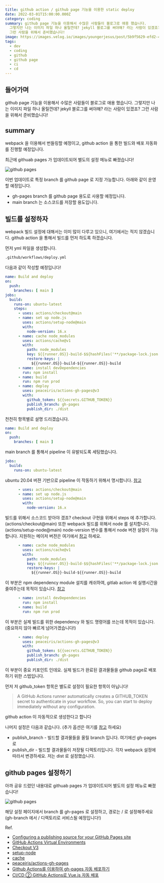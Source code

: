 ```yaml
---
title: github action / github page 기능을 이용한 static deploy
date: 2022-03-01T15:00:00.000Z
category: coding
summary: github page 기능을 이용해서 수많은 사람들이 블로그로 애용 했습니다.
  그렇지만 나는 이미지 파일 하나 올릴껀데? jekyll 블로그를 써야해? 라는 사람이 있겠죠?
  그런 사람을 위해서 준비했습니다!
image: https://images.velog.io/images/youngerjesus/post/5b9f5629-efd2-4a03-91da-052c63109ed9/github%20actions.png
tags:
  - dev
  - coding
  - github
  - github page
  - ci
  - cd
---
```


## 들어가며
github page 기능을 이용해서 수많은 사람들이 블로그로 애용 했습니다.
그렇지만 나는 이미지 파일 하나 올릴껀데? jekyll 블로그를 써야해? 라는 사람이 있겠죠?
그런 사람을 위해서 준비했습니다!

## summary
webpack 을 이용해서 번들링할 예정이고, 
github action 을 통한 빌드와 배포 자동화를 진행할 예정입니다.

최근에 githuab pages 가 업데이트되어 별도의 설정 메뉴로 빠졌습니다!

![github pages](https://docs.github.com/assets/cb-70869/images/help/pages/publishing-source-drop-down.png)

이번 업데이트로 특정 branch 를 github page 로 지정 가능합니다. 아래와 같이 운영할 예정입니다.
 - gh-pages branch 를 github page 용도로 사용할 예정입니다.
 - main branch 는 소스코드를 저장할 용도입니다.

## 빌드를 설정하자
webpack 빌드 설정에 대해서는 이미 많이 다루고 있으니, 여기에서는 적지 않겠습니다. github action 을 통해서 빌드를 먼저 하도록 하겠습니다.

먼저 yml 파일을 생성합니다.
```bash
.github/workflows/deploy.yml
```

다음과 같이 작성할 예정입니다!
```yml
name: Build and deploy
on: 
  push: 
    branches: [ main ]
jobs: 
  build:
    runs-on: ubuntu-latest
    steps: 
      - uses: actions/checkout@main
      - name: set up node.js
        uses: actions/setup-node@main
        with:
          node-version: 16.x
      - name: cache node_modules
        uses: actions/cache@v1
        with: 
          path: node_modules
          key: ${{runner.OS}}-build-$${hashFiles('**/package-lock.json')}
          restore-keys: |
            ${{runner.OS}}-build-${{runner.OS}}-build
      - name: install devDependencies
        run: npm install
      - name: build
        run: npm run prod
      - name: deploy
        uses: peaceiris/actions-gh-pages@v3
        with:
          github_token: ${{secrets.GITHUB_TOKEN}}
          publish_branch: gh-pages
          publish_dir: ./dist
```

천천히 항목별로 설명 드리겠습니다.

```yml
name: Build and deploy
on: 
  push: 
    branches: [ main ]
```
main branch 를 통해서 pipeline 이 유발되도록 세팅했습니다.

```yml
jobs: 
  build:
    runs-on: ubuntu-latest
```
ubuntu 20.04 버젼 기반으로 pipeline 이 작동하기 위해서 명시합니다. [참고](https://github.com/actions/virtual-environments)

```yml
      - uses: actions/checkout@main
      - name: set up node.js
        uses: actions/setup-node@main
        with:
          node-version: 16.x
```
빌드를 위해서 소스코드 받아야 겠죠? checkout 구현을 위해서 steps 에 추가합니다. (actions/checkout@main)
또한 webpack 빌드를 위해서 node 를 설치합니다. (actions/setup-node@main) node-version 변수를 통해서 node 버젼 설정이 가능합니다.
지원하는 메이저 버젼은 여기에서 [참고](https://github.com/actions/setup-node) 하세요. 

```yml
      - name: cache node_modules
        uses: actions/cache@v1
        with: 
          path: node_modules
          key: ${{runner.OS}}-build-$${hashFiles('**/package-lock.json')}
          restore-keys: |
            ${{runner.OS}}-build-${{runner.OS}}-build
```

이 부분은 npm dependency module 설치를 캐쉬하여, gitlab action 에 실행시간을 줄여주는데 목적이 있습니다. [참고](https://github.com/actions/cache)

```yml
      - name: install devDependencies
        run: npm install
      - name: build
        run: npm run prod
```
이 부분은 실제 빌드를 위한 dependency 와 빌드 명령어를 쓰는데 목적이 있습니다.
(중요하지 않아 빠르게 넘어가겠습니다!)

```yml
      - name: deploy
        uses: peaceiris/actions-gh-pages@v3
        with:
          github_token: ${{secrets.GITHUB_TOKEN}}
          publish_branch: gh-pages
          publish_dir: ./dist
```
이 부분이 중요 키포인트 인데요. 실제 빌드가 완료된 결과물들을 github page로 배포하기 위한 스텝입니다. 

먼저 저 github_token 항목은 별도로 설정이 필요한 항목이 아닙니다!

> A GitHub Actions runner automatically creates a GITHUB_TOKEN secret to authenticate in your workflow. So, you can start to deploy immediately without any configuration.

github action 이 자동적으로 생성한다고 합니다

나머지 설정은 다음과 같습니다. (추가 옵션은 여기를 [참고](https://github.com/peaceiris/actions-gh-pages) 하세요)
 - publish_branch - 빌드할 결과물들을 올릴 branch 입니다. 여기에선 gh-pages 로
 - publish_dir - 빌드할 결과물들이 저장될 디렉토리입니다. 각자 webpack 설정에 따라서 변경하세요. 저는 dist 로 설정했습니다.


## github pages 설정하기

아까 공유 드렸던 내용대로 githuab pages 가 업데이트되어 별도의 설정 메뉴로 빠졌습니다!

![github pages](https://docs.github.com/assets/cb-70869/images/help/pages/publishing-source-drop-down.png)

해당 설정 페이지에서 branch 를 gh-pages 로 설정하고, 경로는 / 로 설정해주세요
(gh-branch 에서 / 디렉토리로 서비스될 예정입니다!)

Ref.
* [Configuring a publishing source for your GitHub Pages site](https://docs.github.com/en/pages/getting-started-with-github-pages/configuring-a-publishing-source-for-your-github-pages-site)
* [GitHub Actions Virtual Environments](https://github.com/actions/virtual-environments)
* [Checkout V3](https://github.com/actions/checkout)
* [setup-node](https://github.com/actions/setup-node)
* [cache](https://github.com/actions/cache)
* [peaceiris/actions-gh-pages](https://github.com/peaceiris/actions-gh-pages)
* [Github Actions를 이용하여 gh-pages 자동 배포하기](https://davidyang2149.dev/front-end/github-actions%EB%A5%BC-%EC%9D%B4%EC%9A%A9%ED%95%98%EC%97%AC-gh-pages-%EC%9E%90%EB%8F%99-%EB%B0%B0%ED%8F%AC%ED%95%98%EA%B8%B0/)
* [CI/CD ② GitHub Actions로 Vue.js 자동 배포](https://velog.io/@xxell-8/GitHub-Pages-%ED%99%9C%EC%9A%A9-GitHub-Actions%EB%A1%9C-Vue.js-%EC%9E%90%EB%8F%99-%EB%B0%B0%ED%8F%AC)